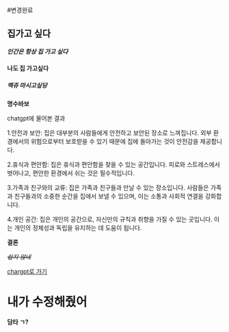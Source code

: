 #변경완료

<h2>집가고 싶다</h2>

**_인간은 항상 집 가고 싶다_**

<h4>나도 집 가고싶다</h4>
<h5>맥쥬 마시고싶당</h5>

**명수바보**

chatgpt에 물어본 결과

1.안전과 보안: 집은 대부분의 사람들에게 안전하고 보안된 장소로 느껴집니다. 외부 환경에서의 위험으로부터 보호받을 수 있기 때문에 집에 돌아가는 것이 안전감을 제공합니다.

2.휴식과 편안함: 집은 휴식과 편안함을 찾을 수 있는 공간입니다. 피로와 스트레스에서 벗어나고, 편안한 환경에서 쉬는 것은 필수적입니다.

3.가족과 친구와의 교류: 집은 가족과 친구들과 만날 수 있는 장소입니다. 사람들은 가족과 친구들과의 소중한 순간을 집에서 보낼 수 있으며, 이는 소통과 사회적 연결을 강화합니다.

4.개인 공간: 집은 개인의 공간으로, 자신만의 규칙과 취향을 가질 수 있는 곳입니다. 이는 개인의 정체성과 독립을 유지하는 데 도움이 됩니다.

**결론**

~~_쉽지 않네_~~

[chargpt로 가기](https://chat.openai.com/)


# 내가 수정해줬어
**담타 ㄱ?**